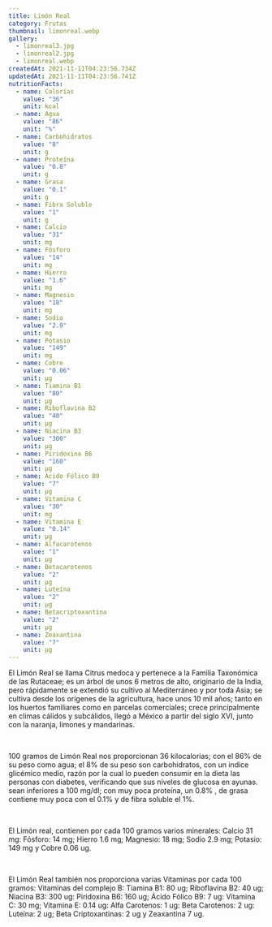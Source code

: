 ```yaml
---
title: Limón Real
category: Frutas
thumbnail: limonreal.webp
gallery:
  - limonreal3.jpg
  - limonreal2.jpg
  - limonreal.webp
createdAt: 2021-11-11T04:23:56.734Z
updatedAt: 2021-11-11T04:23:56.741Z
nutritionFacts:
  - name: Calorías
    value: "36"
    unit: kcal
  - name: Agua
    value: "86"
    unit: "%"
  - name: Carbohidratos
    value: "8"
    unit: g
  - name: Proteína
    value: "0.8"
    unit: g
  - name: Grasa
    value: "0.1"
    unit: g
  - name: Fibra Soluble
    value: "1"
    unit: g
  - name: Calcio
    value: "31"
    unit: mg
  - name: Fósforo
    value: "14"
    unit: mg
  - name: Hierro
    value: "1.6"
    unit: mg
  - name: Magnesio
    value: "18"
    unit: mg
  - name: Sodio
    value: "2.9"
    unit: mg
  - name: Potasio
    value: "149"
    unit: mg
  - name: Cobre
    value: "0.06"
    unit: µg
  - name: Tiamina B1
    value: "80"
    unit: µg
  - name: Riboflavina B2
    value: "40"
    unit: µg
  - name: Niacina B3
    value: "300"
    unit: µg
  - name: Piridoxina B6
    value: "160"
    unit: µg
  - name: Ácido Fólico B9
    value: "7"
    unit: µg
  - name: Vitamina C
    value: "30"
    unit: mg
  - name: Vitamina E
    value: "0.14"
    unit: µg
  - name: Alfacarotenos
    value: "1"
    unit: µg
  - name: Betacarotenos
    value: "2"
    unit: µg
  - name: Luteína
    value: "2"
    unit: µg
  - name: Betacriptoxantina
    value: "2"
    unit: µg
  - name: Zeaxantina
    value: "7"
    unit: µg
---
```

El Limón Real se llama Citrus medoca y pertenece a la Familia Taxonómica de las Rutaceae; es un árbol de unos 6 metros de alto, originario de la India, pero rápidamente se extendió su cultivo al Mediterráneo y por toda Asia; se cultiva desde los orígenes de la agricultura, hace unos 10 mil años; tanto en los huertos familiares como en parcelas comerciales; crece principalmente en climas cálidos y subcálidos, llegó a México a partir del siglo XVI, junto con la naranja, limones y mandarinas.

<br/>

100 gramos de Limón Real nos proporcionan 36 kilocalorías; con el 86% de su peso como agua; el 8% de su peso son carbohidratos, con un indice glicémico medio, razón por la cual lo pueden consumir en la dieta las personas con diabetes, verificando que sus niveles de glucosa en ayunas. sean inferiores a 100 mg/dl; con muy poca proteína, un 0.8% , de grasa contiene muy poca con el 0.1% y de fibra soluble el 1%.

<br/>

El Limón real, contienen por cada 100 gramos varios minerales: Calcio 31 mg: Fósforo: 14 mg; Hierro 1.6 mg; Magnesio: 18 mg; Sodio 2.9 mg; Potasio: 149 mg y Cobre 0.06 ug.

<br/>

El Limón Real también nos proporciona varias Vitaminas por cada 100 gramos: Vitaminas del complejo B: Tiamina B1: 80 ug; Riboflavina B2: 40 ug; Niacina B3: 300 ug: Piridoxina B6: 160 ug; Ácido Fólico B9: 7 ug: Vitamina C: 30 mg; Vitamina E: 0.14 ug: Alfa Carotenos: 1 ug: Beta Carotenos: 2 ug: Luteína: 2 ug; Beta Criptoxantinas: 2 ug y Zeaxantina 7 ug.